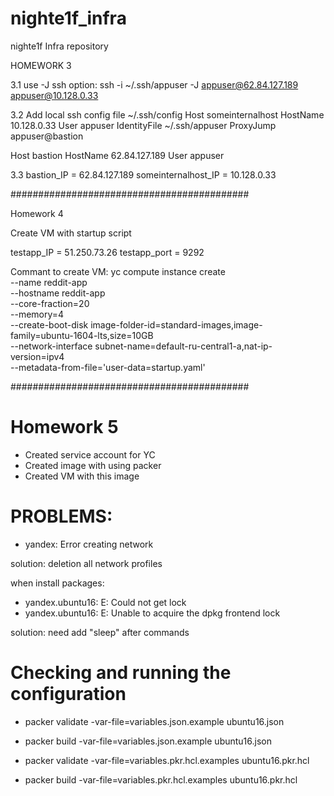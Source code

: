 # nighte1f_infra
nighte1f Infra repository

HOMEWORK 3

3.1
use -J ssh option:
ssh -i ~/.ssh/appuser -J appuser@62.84.127.189 appuser@10.128.0.33

3.2
Add local ssh config file ~/.ssh/config
Host someinternalhost
    HostName 10.128.0.33
    User appuser
    IdentityFile ~/.ssh/appuser
    ProxyJump appuser@bastion

Host bastion
    HostName 62.84.127.189
    User appuser


3.3
bastion_IP = 62.84.127.189
someinternalhost_IP = 10.128.0.33


###########################################

Homework 4

Create VM with startup script

testapp_IP = 51.250.73.26
testapp_port = 9292


Commant to create VM:
yc compute instance create \
   --name reddit-app \
   --hostname reddit-app \
   --core-fraction=20 \
   --memory=4 \
   --create-boot-disk image-folder-id=standard-images,image-family=ubuntu-1604-lts,size=10GB \
   --network-interface subnet-name=default-ru-central1-a,nat-ip-version=ipv4 \
   --metadata-from-file='user-data=startup.yaml'


###########################################

# Homework 5

- Created service account for YC
- Created image with using packer
- Created VM with this image

# PROBLEMS:
- yandex: Error creating network

solution: deletion  all network profiles

when install packages:
- yandex.ubuntu16: E: Could not get lock
- yandex.ubuntu16: E: Unable to acquire the dpkg frontend lock

solution: need add "sleep" after commands

# Checking and running the configuration

- packer validate -var-file=variables.json.example ubuntu16.json
- packer build -var-file=variables.json.example ubuntu16.json

- packer validate -var-file=variables.pkr.hcl.examples ubuntu16.pkr.hcl
- packer build -var-file=variables.pkr.hcl.examples ubuntu16.pkr.hcl
